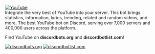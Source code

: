 [![YouTube](https://i.imgur.com/hxWopGa.png)](https://discordbots.org/bot/456633518882160642)  
Integrate the very best of YouTube into your server. This bot brings statistics, information, lyrics, trending, related and random videos, and more. The best YouTube bot on Discord, serving over 7,000 servers and 400,000 users across the platform.

Find YouTube on **discordbots.org** and **discordbotlist.com**!  
  
[![discordbots.org](https://discordbots.org/api/widget/456633518882160642.svg)](https://discordbots.org/bot/456633518882160642)
[![discordbotlist.com](https://discordbotlist.com/bots/456633518882160642/widget)](https://discordbotlist.com/bots/456633518882160642)
